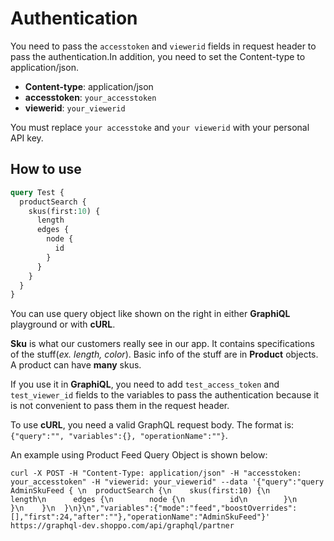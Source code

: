 # Authentication

You need to pass the `accesstoken` and `viewerid` fields in request header to pass the authentication.In addition, you need to set the Content-type to application/json.

- **Content-type**: application/json
- **accesstoken**: `your_accesstoken`
- **viewerid**: `your_viewerid`

<aside class="notice">
You must replace <code>your accesstoke</code> and <code>your viewerid</code> with your personal API key.
</aside>

## How to use

```graphql
query Test {
  productSearch {
    skus(first:10) {
      length
      edges {
        node {
          id
        }
      }
    }
  }
}
```

You can use query object like shown on the right in either **GraphiQL** playground or with **cURL**.

**Sku** is what our customers really see in our app. It contains specifications of the stuff(*ex. length, color*). Basic info of the stuff are in **Product** objects. A product can have **many** skus.

<aside class="notice">
If you use it in <b>GraphiQL</b>, you need to add <code>test_access_token</code> and <code>test_viewer_id</code> fields to the variables to pass the authentication because it is not convenient to pass them in the request header.
</aside>

To use **cURL**, you need a valid GraphQL request body. The format is: `{"query":"", "variables":{}, "operationName":""}`.

An example using Product Feed Query Object is shown below:

`curl -X POST -H "Content-Type: application/json" -H "accesstoken: your_accesstoken" -H "viewerid: your_viewerid" --data '{"query":"query AdminSkuFeed { \n  productSearch {\n    skus(first:10) {\n      length\n      edges {\n        node {\n          id\n        }\n      }\n    }\n  }\n}\n","variables":{"mode":"feed","boostOverrides":[],"first":24,"after":""},"operationName":"AdminSkuFeed"}' https://graphql-dev.shoppo.com/api/graphql/partner`
